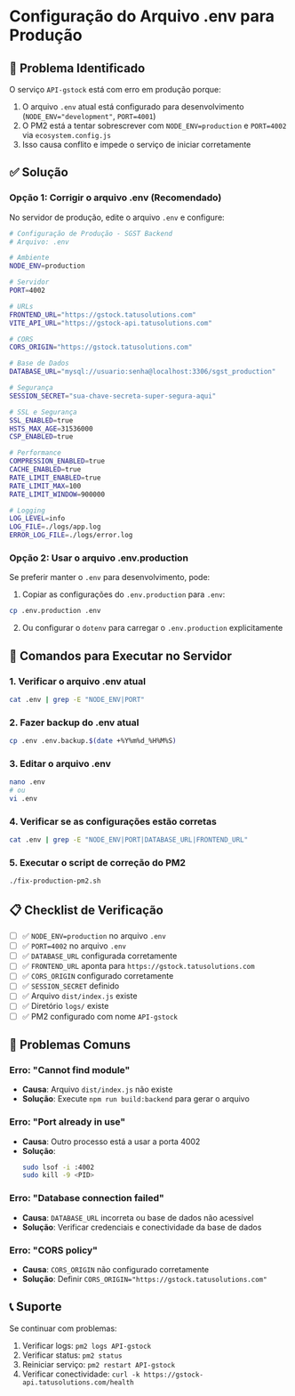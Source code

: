 # Configuração do Arquivo .env para Produção

## 🚨 Problema Identificado

O serviço `API-gstock` está com erro em produção porque:
1. O arquivo `.env` atual está configurado para desenvolvimento (`NODE_ENV="development"`, `PORT=4001`)
2. O PM2 está a tentar sobrescrever com `NODE_ENV=production` e `PORT=4002` via `ecosystem.config.js`
3. Isso causa conflito e impede o serviço de iniciar corretamente

## ✅ Solução

### Opção 1: Corrigir o arquivo .env (Recomendado)

No servidor de produção, edite o arquivo `.env` e configure:

```bash
# Configuração de Produção - SGST Backend
# Arquivo: .env

# Ambiente
NODE_ENV=production

# Servidor
PORT=4002

# URLs
FRONTEND_URL="https://gstock.tatusolutions.com"
VITE_API_URL="https://gstock-api.tatusolutions.com"

# CORS
CORS_ORIGIN="https://gstock.tatusolutions.com"

# Base de Dados
DATABASE_URL="mysql://usuario:senha@localhost:3306/sgst_production"

# Segurança
SESSION_SECRET="sua-chave-secreta-super-segura-aqui"

# SSL e Segurança
SSL_ENABLED=true
HSTS_MAX_AGE=31536000
CSP_ENABLED=true

# Performance
COMPRESSION_ENABLED=true
CACHE_ENABLED=true
RATE_LIMIT_ENABLED=true
RATE_LIMIT_MAX=100
RATE_LIMIT_WINDOW=900000

# Logging
LOG_LEVEL=info
LOG_FILE=./logs/app.log
ERROR_LOG_FILE=./logs/error.log
```

### Opção 2: Usar o arquivo .env.production

Se preferir manter o `.env` para desenvolvimento, pode:

1. Copiar as configurações do `.env.production` para `.env`:
```bash
cp .env.production .env
```

2. Ou configurar o `dotenv` para carregar o `.env.production` explicitamente

## 🔧 Comandos para Executar no Servidor

### 1. Verificar o arquivo .env atual
```bash
cat .env | grep -E "NODE_ENV|PORT"
```

### 2. Fazer backup do .env atual
```bash
cp .env .env.backup.$(date +%Y%m%d_%H%M%S)
```

### 3. Editar o arquivo .env
```bash
nano .env
# ou
vi .env
```

### 4. Verificar se as configurações estão corretas
```bash
cat .env | grep -E "NODE_ENV|PORT|DATABASE_URL|FRONTEND_URL"
```

### 5. Executar o script de correção do PM2
```bash
./fix-production-pm2.sh
```

## 📋 Checklist de Verificação

- [ ] ✅ `NODE_ENV=production` no arquivo `.env`
- [ ] ✅ `PORT=4002` no arquivo `.env`
- [ ] ✅ `DATABASE_URL` configurada corretamente
- [ ] ✅ `FRONTEND_URL` aponta para `https://gstock.tatusolutions.com`
- [ ] ✅ `CORS_ORIGIN` configurado corretamente
- [ ] ✅ `SESSION_SECRET` definido
- [ ] ✅ Arquivo `dist/index.js` existe
- [ ] ✅ Diretório `logs/` existe
- [ ] ✅ PM2 configurado com nome `API-gstock`

## 🚨 Problemas Comuns

### Erro: "Cannot find module"
- **Causa**: Arquivo `dist/index.js` não existe
- **Solução**: Execute `npm run build:backend` para gerar o arquivo

### Erro: "Port already in use"
- **Causa**: Outro processo está a usar a porta 4002
- **Solução**: 
  ```bash
  sudo lsof -i :4002
  sudo kill -9 <PID>
  ```

### Erro: "Database connection failed"
- **Causa**: `DATABASE_URL` incorreta ou base de dados não acessível
- **Solução**: Verificar credenciais e conectividade da base de dados

### Erro: "CORS policy"
- **Causa**: `CORS_ORIGIN` não configurado corretamente
- **Solução**: Definir `CORS_ORIGIN="https://gstock.tatusolutions.com"`

## 📞 Suporte

Se continuar com problemas:
1. Verificar logs: `pm2 logs API-gstock`
2. Verificar status: `pm2 status`
3. Reiniciar serviço: `pm2 restart API-gstock`
4. Verificar conectividade: `curl -k https://gstock-api.tatusolutions.com/health`